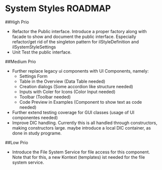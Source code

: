 # System Styles ROADMAP

##High Prio
* Refactor the Public interface. Introduce a proper factory along with facade to show
and document the public interface. Especially refactor/get rid of the singleton pattern
  for ilStyleDefinition and ilSystemStyleSettings
* Unit Test the public interface.

##Medium Prio
* Further replace legacy ui components with UI Components, namely:
  * Settings Form
  * Table in the Overview (Data Table needed)
  * Creation dialogs (Some accordion like structure needed)
  * Inputs with Coler for Icons (Color Input needed)
  * Toolbar (Toolbar needed)
  * Code Preview in Examples (Component to show text as code needed)
* Further extend testing coverage for GUI classes (usage of UI componentes needed)
* Improve DIC handling. Currently this is all handled through constructors, making constructors large.
maybe introduce a local DIC container, as done in study programe.

##Low Prio
* Introduce the File System Service for file access for this component. Note that for
this, a new Kontext (templates) ist needed for the file system service.

    

    

